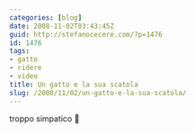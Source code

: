 ```yaml
---
categories: [blog]
date: 2008-11-02T03:43:45Z
guid: http://stefanocecere.com/?p=1476
id: 1476
tags:
- gatto
- ridere
- video
title: Un gatto e la sua scatola
slug: /2008/11/02/un-gatto-e-la-sua-scatola/
---
```


troppo simpatico 🙂